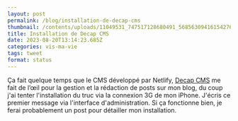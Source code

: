 ```yaml
---
layout: post
permalink: /blog/installation-de-decap-cms
thumbnail: /contents/uploads/11049531_747517128680491_5685630941615427600_o-825x510.jpg
title: Installation de Decap CMS
date: 2023-08-20T13:14:23.685Z
categories: vis-ma-vie
tags: tweet
format: status
---
```

Ça fait quelque temps que le CMS développé par Netlify, [Decap CMS](https://decapcms.org) me fait de l’œil pour la gestion et la rédaction de posts sur mon blog, du coup j'ai tenter l'installation du truc via la connexion 3G de mon iPhone. J'écris ce premier message via l'interface d'administration. Si ça fonctionne bien, je ferai probablement un post pour détailler mon installation.
